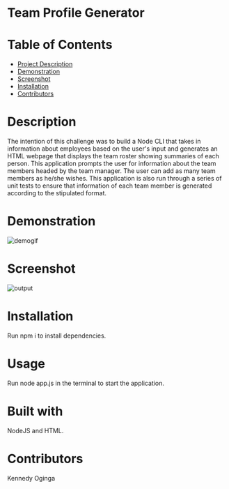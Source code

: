 
# Team Profile Generator
    
# Table of Contents
  * [Project Description](#Description)
  * [Demonstration](#Demonstration)
  * [Screenshot](#Screenshot)
  * [Installation](#Installation)
  * [Contributors](#Contributors)


# Description
  The intention of this challenge was to build a Node CLI that takes in information about employees based on the user's input and generates an HTML webpage that displays the team roster showing summaries of each person. This application prompts the user for information about the team members headed by the team manager. The user can add as many team members as he/she wishes.
  This application is also run through a series of unit tests to ensure that information of each team member is generated according to the stipulated format.

# Demonstration
![demogif](https://user-images.githubusercontent.com/72943649/101112727-9757ff00-35a3-11eb-8ae3-30fe0550f6f7.gif)



# Screenshot
 ![output](https://user-images.githubusercontent.com/72943649/101112824-c8383400-35a3-11eb-97a6-b8b49210d701.PNG)
  
      
# Installation
  Run npm i to install dependencies.

# Usage
  Run node app.js in the terminal to start the application.

# Built with
  NodeJS and HTML.


# Contributors
  Kennedy Oginga

  
    

 


    
